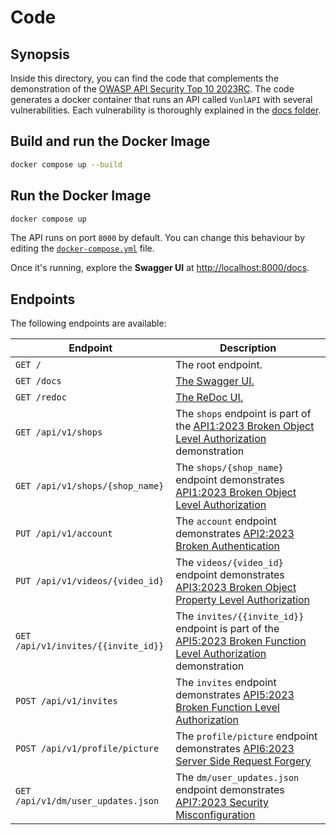 # Code

## Synopsis

Inside this directory, you can find the code that complements the demonstration of the [OWASP API Security Top 10 2023RC](https://owasp.org/www-project-api-security/announcements/2023/02/api-top10-2023rc.html). The code generates a docker container that runs an API called `VunlAPI` with several vulnerabilities. Each vulnerability is thoroughly explained in the [docs folder](../docs/README.md#owasp-api-security).

## Build and run the Docker Image

```bash
docker compose up --build
```

## Run the Docker Image

```bash
docker compose up
```

The API runs on port `8000` by default. You can change this behaviour by editing the [`docker-compose.yml`](./docker-compose.yml) file.

Once it's running, explore the **Swagger UI** at [http://localhost:8000/docs](http://localhost:8000/docs).

## Endpoints

The following endpoints are available:

| Endpoint | Description |
| --- | --- |
| `GET /` | The root endpoint. |
| `GET /docs` | [The Swagger UI.](http://localhost:8000/docs) |
| `GET /redoc` | [The ReDoc UI.](http://localhost:8000/redocs) |
| `GET /api/v1/shops` | The `shops` endpoint is part of the [API1:2023 Broken Object Level Authorization](../docs/API-Security/0xa1-broken-object-level-authorization.md) demonstration |
| `GET /api/v1/shops/{shop_name}` | The `shops/{shop_name}` endpoint demonstrates [API1:2023 Broken Object Level Authorization](../docs/API-Security/0xa1-broken-object-level-authorization.md) |
| `PUT /api/v1/account` | The `account` endpoint demonstrates [API2:2023 Broken Authentication](../docs/API-Security/0xa2-broken-authentication.md) |
| `PUT /api/v1/videos/{video_id}` | The `videos/{video_id}` endpoint demonstrates [API3:2023 Broken Object Property Level Authorization](../docs/API-Security/0xa3-broken-object-property-level-authorization.md) |
| `GET /api/v1/invites/{{invite_id}}` | The `invites/{{invite_id}}` endpoint is part of the [API5:2023 Broken Function Level Authorization](../docs/API-Security/0xa5-broken-function-level-authorization.md) demonstration |
| `POST /api/v1/invites` | The `invites` endpoint demonstrates [API5:2023 Broken Function Level Authorization](../docs/API-Security/0xa5-broken-function-level-authorization.md) |
| `POST /api/v1/profile/picture` | The `profile/picture` endpoint demonstrates [API6:2023 Server Side Request Forgery](../docs/API-Security/0xa6-server-side-request-forgery.md) |
| `GET /api/v1/dm/user_updates.json` | The `dm/user_updates.json` endpoint demonstrates [API7:2023 Security Misconfiguration](../docs/API-Security/0xa7-security-misconfiguration.md) |
